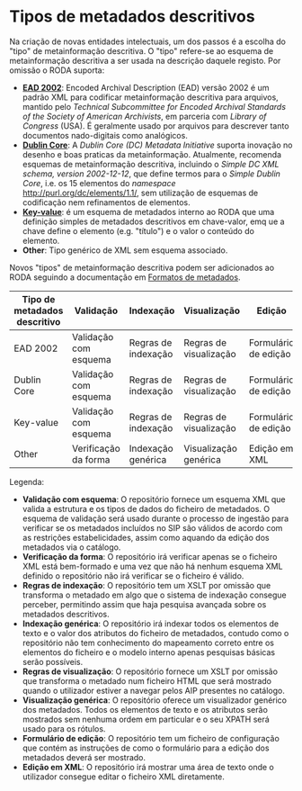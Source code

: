 # Tipos de metadados descritivos

Na criação de novas entidades intelectuais, um dos passos é a escolha do "tipo" de metainformação descritiva. 
O "tipo" refere-se ao esquema de metainformação descritiva a ser usada na descrição daquele registo. Por omissão o RODA suporta:
* **[EAD 2002](https://www.loc.gov/ead/)**: Encoded Archival Description (EAD) versão 2002 é um padrão XML para codificar metainformação descritiva para arquivos, mantido pelo *Technical Subcommittee for Encoded Archival Standards of the Society of American Archivists*, em parceria com *Library of Congress* (USA). É geralmente usado por arquivos para descrever tanto documentos nado-digitais como analógicos.
* **[Dublin Core](https://www.dublincore.org/schemas/xmls/)**: A *Dublin Core (DC) Metadata Initiative* suporta inovação no desenho e boas praticas da metainformação. Atualmente, recomenda esquemas de metainformação descritiva, incluindo o *Simple DC XML schema, version 2002-12-12*, que define termos para o *Simple Dublin Core*, i.e. os 15 elementos do *namespace* http://purl.org/dc/elements/1.1/, sem utilização de esquemas de codificação nem refinamentos de elementos.
* **[Key-value](https://github.com/keeps/roda/blob/master/roda-core/roda-core/src/main/resources/config/schemas/key-value.xsd)**: é um esquema de metadados interno ao RODA que uma definição simples de metadados descritivos em chave-valor, emq ue a chave define o elemento (e.g. "título") e o valor o conteúdo do elemento.
*  **Other**: Tipo genérico de XML sem esquema associado.

Novos "tipos" de metainformação descritiva podem ser adicionados ao RODA seguindo a documentação em [Formatos de metadados](Metadata_Formats.md).

| Tipo de metadados descritivo | Validação           | Indexação         | Visualização         | Edição      |
|---------------------------|----------------------|------------------|-----------------------|--------------|
| EAD 2002                  | Validação com esquema    | Regras de indexação   | Regras de visualização   | Formulário de edição |
| Dublin Core               | Validação com esquema    | Regras de indexação   | Regras de visualização   | Formulário de edição |
| Key-value                 | Validação com esquema    | Regras de indexação   | Regras de visualização   | Formulário de edição |
| Other                     | Verificação da forma | Indexação genérica | Visualização genérica | Edição em XML     |


Legenda:
* **Validação com esquema**: O repositório fornece um esquema XML que valida a estrutura e os tipos de dados do ficheiro de metadados. O esquema de validação será usado durante o processo de ingestão para verificar se os metadados incluídos no SIP são válidos de acordo com as restrições estabelicidades, assim como aquando da edição dos metadados via o catálogo.
* **Verificação da forma**: O repositório irá verificar apenas se o ficheiro XML está bem-formado e uma vez que não há nenhum esquema XML definido o repositório não irá verificar se o ficheiro é válido.
* **Regras de indexação**: O repositório tem um XSLT por omissão que transforma o metadado em algo que o sistema de indexação consegue perceber, permitindo assim que haja pesquisa avançada sobre os metadados descritivos.
* **Indexação genérica**: O repositório irá indexar todos os elementos de texto e o valor dos atributos do ficheiro de metadados, contudo como o repositório não tem conhecimento do mapeamento correto entre os elementos do ficheiro e o modelo interno apenas pesquisas básicas serão possíveis.
* **Regras de visualização**: O repositório fornece um XSLT por omissão que transforma o metadado num ficheiro HTML que será mostrado quando o utilizador estiver a navegar pelos AIP presentes no catálogo.
* **Visualização genérica**: O repositório oferece um visualizador genérico dos metadados. Todos os elementos de texto e os atributos serão mostrados sem nenhuma ordem em particular e o seu XPATH será usado para os rótulos.
* **Formulário de edição**: O repositório tem um ficheiro de configuração que contém as instruções de como o formulário para a edição dos metadados deverá ser mostrado.
* **Edição em XML**: O repositório irá mostrar uma área de texto onde o utilizador consegue editar o ficheiro XML diretamente.